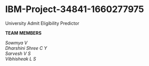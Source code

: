 # IBM-Project-34841-1660277975
University Admit Eligibility Predictor

**TEAM MEMBERS**

*Sowmya V*<br />
*Dharshini Shree C Y*<br />
*Sarvesh V S*<br />
*Vibhisheak L S*<br />
